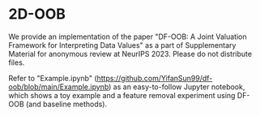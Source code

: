 # 2D-OOB

We provide an implementation of the paper "DF-OOB: A Joint Valuation Framework for Interpreting Data Values" as a part of Supplementary Material for anonymous review at NeurIPS 2023. Please do not distribute files.

Refer to "Example.ipynb" (https://github.com/YifanSun99/df-oob/blob/main/Example.ipynb) as an easy-to-follow Jupyter notebook, which shows a toy example and a feature removal experiment using DF-OOB (and baseline methods).
